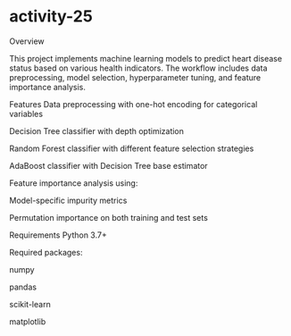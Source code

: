 # activity-25
Overview

This project implements machine learning models to predict heart disease status based on various health indicators. The workflow includes data preprocessing, model selection, hyperparameter tuning, and feature importance analysis.

Features
Data preprocessing with one-hot encoding for categorical variables

Decision Tree classifier with depth optimization

Random Forest classifier with different feature selection strategies

AdaBoost classifier with Decision Tree base estimator

Feature importance analysis using:

Model-specific impurity metrics

Permutation importance on both training and test sets

Requirements
Python 3.7+

Required packages:

numpy

pandas

scikit-learn

matplotlib
